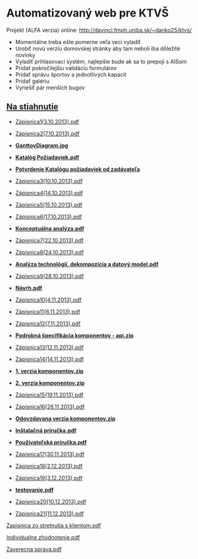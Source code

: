 # Automatizovaný web pre KTVŠ #

Projekt (ALFA verzia) online: http://davinci.fmph.uniba.sk/~danko25/ktvs/
  * Momentálne treba ešte pomerne veľa vecí vyladiť
  * Urobiť novú verziu domovskej stránky aby tam neboli iba dôležité novinky
  * Vyladiť prihlasovací systém, najlepšie bude ak sa to prepojí s AISom
  * Pridať pokročilejšiu validáciu formulárov
  * Pridať správu športov a jednotlivých kapacít
  * Pridať galériu
  * Vyriešiť pár menších bugov

## [Na stiahnutie](https://drive.google.com/folderview?id=0B6hLoTSLU_zSeE9Zb1FvTXFSaWM&usp=sharing) ##
  * [Zápisnica1(3.10.2013).pdf](https://docs.google.com/file/d/0B6hLoTSLU_zScDJOMFc2bUh5M3M/edit?usp=sharing)
  * [Zápisnica2(7.10.2013).pdf](https://docs.google.com/file/d/0B6hLoTSLU_zSaVYxVFI4M09hNXc/edit?usp=sharing)

  * **[GanttovDiagram.jpg](https://drive.google.com/file/d/0B6hLoTSLU_zSQzdRRHNQYkltUnc/edit?usp=sharing)**


  * **[Katalóg Požiadaviek.pdf](https://drive.google.com/file/d/0B6hLoTSLU_zSOXdPY1IxaUVkYzA/edit?usp=sharing)**

  * **[Potvrdenie Katalógu požiadaviek od zadávateľa](https://docs.google.com/file/d/0B6hLoTSLU_zSaFd5WVV1OWdVR1U/edit?usp=sharing)**

  * [Zápisnica3(10.10.2013).pdf](https://docs.google.com/file/d/0B6hLoTSLU_zST2plMU1EZ3dCbDQ/edit?usp=sharing)
  * [Zápisnica4(14.10.2013).pdf](https://docs.google.com/file/d/0B6hLoTSLU_zSTDN2ZkY2VkEtelE/edit?usp=sharing)

  * [Zápisnica5(15.10.2013).pdf](https://docs.google.com/file/d/0B6hLoTSLU_zSekN1TnFkby1HQlk/edit?usp=sharing)
  * [Zápisnica6(17.10.2013).pdf](https://docs.google.com/file/d/0B6hLoTSLU_zSSnVKN3F4dGk3WXM/edit?usp=sharing)


  * **[Konceptuálna analýza.pdf](https://drive.google.com/file/d/0B6hLoTSLU_zSNGxGVVBEV05XNDg/edit?usp=sharingf)**

  * [Zápisnica7(22.10.2013).pdf](https://drive.google.com/file/d/0B6hLoTSLU_zSTk9VQ1pxQ0NMNGM/edit?usp=sharing)

  * [Zápisnica8(24.10.2013).pdf](https://drive.google.com/file/d/0B6hLoTSLU_zSWFNuUmJJNl9VV1k/edit?usp=sharing)

  * **[Analýza technológií, dekompozícia a datový model.pdf](https://drive.google.com/file/d/0B6hLoTSLU_zSc082V3JRMXowaTQ/edit?usp=sharing)**



  * [Zápisnica9(28.10.2013).pdf](https://drive.google.com/file/d/0B6hLoTSLU_zSTEdYUDFqWUNQTWM/edit?usp=sharing)


  * **[Návrh.pdf](https://drive.google.com/file/d/0B6hLoTSLU_zSTUVMZHYwYlJJams/edit?usp=sharing)**


  * [Zápisnica10(4.11.2013).pdf](https://drive.google.com/file/d/0B6hLoTSLU_zSSXRlWXdXT1A4cFE/edit?usp=sharing)

  * [Zápisnica11(6.11.2013).pdf](https://drive.google.com/file/d/0B6hLoTSLU_zSXzIxZnM0b0VQUzg/edit?usp=sharing)

  * [Zápisnica12(7.11.2013).pdf](https://drive.google.com/file/d/0B6hLoTSLU_zSTXFNTlQ0eEpQbVU/edit?usp=sharing)


  * **[Podrobná špecifikácia komponentov - api.zip](https://drive.google.com/file/d/0B6hLoTSLU_zSb3pINlRTY3AtRm8/edit?usp=sharing)**


  * [Zápisnica13(12.11.2013).pdf](https://drive.google.com/file/d/0B6hLoTSLU_zSa0xoZDdGbmkxUGs/edit?usp=sharing)

  * [Zápisnica14(14.11.2013).pdf](https://drive.google.com/file/d/0B6hLoTSLU_zSd1VmV3RxcUhLNGc/edit?usp=sharing)

  * **[1. verzia komponentov.zip](https://drive.google.com/file/d/0B6hLoTSLU_zScHFuMkVrT3prQm8/edit?usp=sharing)**

  * **[2. verzia komponentov.zip](https://drive.google.com/file/d/0B6hLoTSLU_zScHFuMkVrT3prQm8/edit?usp=sharing)**

  * [Zápisnica15(19.11.2013).pdf](https://drive.google.com/file/d/0B6hLoTSLU_zSNzRGXzVjYUg3alk/edit?usp=sharing)

  * [Zápisnica16(26.11.2013).pdf](https://drive.google.com/file/d/0B6hLoTSLU_zSNzRGXzVjYUg3alk/edit?usp=sharing)

  * **[Odovzdavana verzia komponentov.zip](https://drive.google.com/file/d/0B6hLoTSLU_zSbEdtMmhqbzgyLVE/edit?usp=sharing)**

  * **[Inštalačná príručka.pdf](https://drive.google.com/file/d/0B6hLoTSLU_zSNTk5QWsxT2c4TW8/edit?usp=sharing)**

  * **[Používateľská príručka.pdf](https://drive.google.com/file/d/0B6hLoTSLU_zSak5fSS1xaE9TUnc/edit?usp=sharing)**

  * [Zápisnica17(30.11.2013).pdf](https://drive.google.com/file/d/0B6hLoTSLU_zSOUdDUkx4RFhUT0k/edit?usp=sharing)

  * [Zápisnica18(2.12.2013).pdf](https://drive.google.com/file/d/0B6hLoTSLU_zSWlVPOUJpZmFJR3c/edit?usp=sharing)

  * [Zápisnica19(3.12.2013).pdf](https://drive.google.com/file/d/0B6hLoTSLU_zSSDZ0RFZFWFhpRE0/edit?usp=sharing)

  * **[testovanie.pdf](https://drive.google.com/file/d/0B6hLoTSLU_zSN1RBQUw0SHJwZVE/edit?usp=sharing)**

  * [Zápisnica20(10.12.2013).pdf](https://drive.google.com/file/d/0B6hLoTSLU_zSaFVBRTN1U1Q3RFU/edit?usp=sharing)

  * [Zápisnica21(11.12.2013).pdf](https://drive.google.com/file/d/0B6hLoTSLU_zSNDV5Ym9RRFhqY1U/edit?usp=sharing)


[Zapisnica zo stretnutia s klientom.pdf](https://drive.google.com/file/d/0B6hLoTSLU_zSRHRSUmtnc2JVN0k/edit?usp=sharing)

[Individualne zhodnotenie.pdf](https://drive.google.com/file/d/0B6hLoTSLU_zSNUx5cjBrLUtCalk/edit?usp=sharing)

[Zaverecna sprava.pdf](https://drive.google.com/file/d/0B6hLoTSLU_zSRm8teC1zaUtoMzg/edit?usp=sharing)